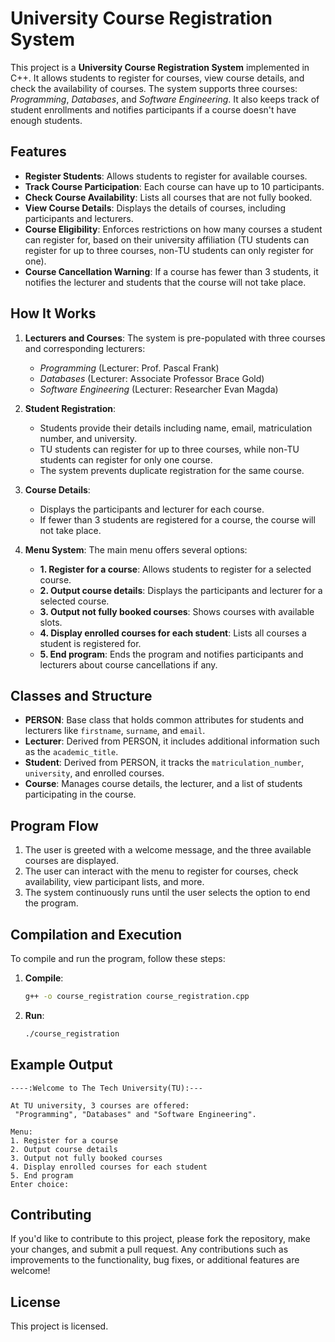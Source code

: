 # University Course Registration System

This project is a **University Course Registration System** implemented in C++. It allows students to register for courses, view course details, and check the availability of courses. The system supports three courses: *Programming*, *Databases*, and *Software Engineering*. It also keeps track of student enrollments and notifies participants if a course doesn't have enough students.

## Features

- **Register Students**: Allows students to register for available courses.
- **Track Course Participation**: Each course can have up to 10 participants.
- **Check Course Availability**: Lists all courses that are not fully booked.
- **View Course Details**: Displays the details of courses, including participants and lecturers.
- **Course Eligibility**: Enforces restrictions on how many courses a student can register for, based on their university affiliation (TU students can register for up to three courses, non-TU students can only register for one).
- **Course Cancellation Warning**: If a course has fewer than 3 students, it notifies the lecturer and students that the course will not take place.

## How It Works

1. **Lecturers and Courses**: The system is pre-populated with three courses and corresponding lecturers:
    - *Programming* (Lecturer: Prof. Pascal Frank)
    - *Databases* (Lecturer: Associate Professor Brace Gold)
    - *Software Engineering* (Lecturer: Researcher Evan Magda)

2. **Student Registration**: 
    - Students provide their details including name, email, matriculation number, and university.
    - TU students can register for up to three courses, while non-TU students can register for only one course.
    - The system prevents duplicate registration for the same course.
  
3. **Course Details**: 
    - Displays the participants and lecturer for each course.
    - If fewer than 3 students are registered for a course, the course will not take place.

4. **Menu System**: The main menu offers several options:
    - **1. Register for a course**: Allows students to register for a selected course.
    - **2. Output course details**: Displays the participants and lecturer for a selected course.
    - **3. Output not fully booked courses**: Shows courses with available slots.
    - **4. Display enrolled courses for each student**: Lists all courses a student is registered for.
    - **5. End program**: Ends the program and notifies participants and lecturers about course cancellations if any.

## Classes and Structure

- **PERSON**: Base class that holds common attributes for students and lecturers like `firstname`, `surname`, and `email`.
- **Lecturer**: Derived from PERSON, it includes additional information such as the `academic_title`.
- **Student**: Derived from PERSON, it tracks the `matriculation_number`, `university`, and enrolled courses.
- **Course**: Manages course details, the lecturer, and a list of students participating in the course.

## Program Flow

1. The user is greeted with a welcome message, and the three available courses are displayed.
2. The user can interact with the menu to register for courses, check availability, view participant lists, and more.
3. The system continuously runs until the user selects the option to end the program.

## Compilation and Execution

To compile and run the program, follow these steps:

1. **Compile**:
   ```bash
   g++ -o course_registration course_registration.cpp
   ```

2. **Run**:
   ```bash
   ./course_registration
   ```

## Example Output

```text
----:Welcome to The Tech University(TU):---

At TU university, 3 courses are offered:
 "Programming", "Databases" and "Software Engineering".

Menu:
1. Register for a course
2. Output course details
3. Output not fully booked courses
4. Display enrolled courses for each student
5. End program
Enter choice:
```

## Contributing

If you'd like to contribute to this project, please fork the repository, make your changes, and submit a pull request. Any contributions such as improvements to the functionality, bug fixes, or additional features are welcome!

## License

This project is licensed.
